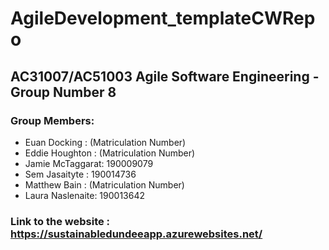 # AgileDevelopment_templateCWRepo

## AC31007/AC51003 Agile Software Engineering - Group Number 8

### Group Members:

  - Euan Docking    : (Matriculation Number)
  - Eddie Houghton  : (Matriculation Number)
  - Jamie McTaggarat: 190009079
  - Sem Jasaityte   : 190014736
  - Matthew Bain    : (Matriculation Number)
  - Laura Naslenaite: 190013642

### Link to the website : https://sustainabledundeeapp.azurewebsites.net/

